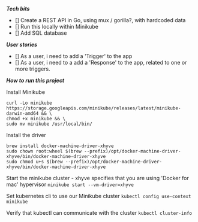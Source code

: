 **_Tech bits_**

- [] Create a REST API in Go, using mux / gorilla?, with hardcoded data
- [] Run this locally within Minikube
- [] Add SQL database

**_User stories_**

- [] As a user, i need to add a 'Trigger' to the app
- [] As a user, i need to a add a 'Response' to the app, related to one or more triggers.

**_How to run this project_**

Install Minikube

```
curl -Lo minikube https://storage.googleapis.com/minikube/releases/latest/minikube-darwin-amd64 && \
chmod +x minikube && \
sudo mv minikube /usr/local/bin/
```

Install the driver

```
brew install docker-machine-driver-xhyve
sudo chown root:wheel $(brew --prefix)/opt/docker-machine-driver-xhyve/bin/docker-machine-driver-xhyve
sudo chmod u+s $(brew --prefix)/opt/docker-machine-driver-xhyve/bin/docker-machine-driver-xhyve
```

Start the minikube cluster - xhyve specifies that you are using 'Docker for mac' hypervisor
`minikube start --vm-driver=xhyve`

Set kubernetes cli to use our Minikube cluster
`kubectl config use-context minikube`

Verify that kubectl can communicate with the cluster
`kubectl cluster-info`
